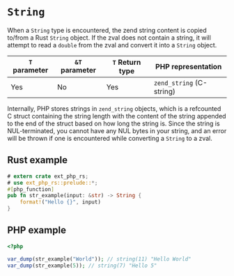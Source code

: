 # `String`

When a `String` type is encountered, the zend string content is copied to/from a
Rust `String` object. If the zval does not contain a string, it will attempt to
read a `double` from the zval and convert it into a `String` object.

| `T` parameter | `&T` parameter | `T` Return type | PHP representation       |
| ------------- | -------------- | --------------- | ------------------------ |
| Yes           | No             | Yes             | `zend_string` (C-string) |

Internally, PHP stores strings in `zend_string` objects, which is a refcounted C
struct containing the string length with the content of the string appended to
the end of the struct based on how long the string is. Since the string is
NUL-terminated, you cannot have any NUL bytes in your string, and an error will
be thrown if one is encountered while converting a `String` to a zval.

## Rust example

```rust
# extern crate ext_php_rs;
# use ext_php_rs::prelude::*;
#[php_function]
pub fn str_example(input: &str) -> String {
    format!("Hello {}", input)
}
```

## PHP example

```php
<?php

var_dump(str_example("World")); // string(11) "Hello World"
var_dump(str_example(5)); // string(7) "Hello 5"
```
